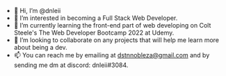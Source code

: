 - 👋 Hi, I’m @dnleii
- 👀 I’m interested in becoming a Full Stack Web Developer.
- 🌱 I’m currently learning the front-end part of web developing on Colt Steele's The Web Developer Bootcamp 2022 at Udemy.
- 💞️ I’m looking to collaborate on any projects that will help me learn more about being a dev.
- 📫 You can reach me by emailing at dstnnobleza@gmail.com and by sending me dm at discord: dnleii#3084.

<!---
dnleii/dnleii is a ✨ special ✨ repository because its `README.md` (this file) appears on your GitHub profile.
You can click the Preview link to take a look at your changes.
--->
